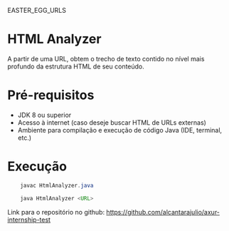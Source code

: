 EASTER_EGG_URLS

# HTML Analyzer

A partir de uma URL, obtem o trecho de texto contido no nível mais 
profundo da estrutura HTML de seu conteúdo.


# Pré-requisitos

- JDK 8 ou superior
- Acesso à internet (caso deseje buscar HTML de URLs externas)
- Ambiente para compilação e execução de código Java (IDE, terminal, etc.)

# Execução

```java 
    javac HtmlAnalyzer.java
```

```java 
    java HtmlAnalyzer <URL>
```

Link para o repositório no github: https://github.com/alcantarajulio/axur-internship-test